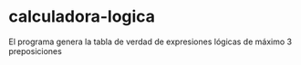 # calculadora-logica
El programa genera la tabla de verdad de expresiones lógicas de máximo 3 preposiciones
